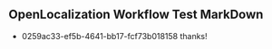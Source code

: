 ## OpenLocalization Workflow Test MarkDown
* 0259ac33-ef5b-4641-bb17-fcf73b018158 thanks!

<!--HONumber=Jul16_HO5-->


